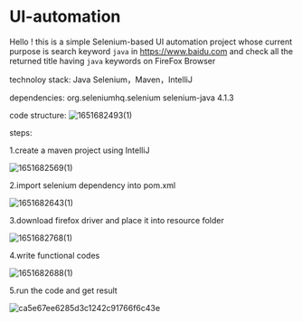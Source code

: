 # UI-automation

Hello ! this is a simple Selenium-based UI automation project whose current purpose is search keyword `java` in https://www.baidu.com and check all the returned title having `java` keywords on FireFox Browser

technoloy stack: Java Selenium，Maven，IntelliJ

dependencies:
        <dependency>
            <groupId>org.seleniumhq.selenium</groupId>
            <artifactId>selenium-java</artifactId>
            <version>4.1.3</version>
        </dependency>

code structure:
![1651682493(1)](https://user-images.githubusercontent.com/24584111/166729612-20becdc0-b7fc-4482-afa7-1fb0328df27a.png)

steps:

1.create a maven project using IntelliJ

![1651682569(1)](https://user-images.githubusercontent.com/24584111/166730008-24eb7106-b39f-410a-8e29-8bf89bd8f065.png)

2.import selenium dependency into pom.xml 

![1651682643(1)](https://user-images.githubusercontent.com/24584111/166730686-e2e66f7c-470d-4da0-a9cc-5820fa391155.png)

3.download firefox driver and place it into resource folder

![1651682768(1)](https://user-images.githubusercontent.com/24584111/166731958-df6a4803-1f5c-44c2-af53-136cae87b4ce.png)


4.write functional codes

![1651682688(1)](https://user-images.githubusercontent.com/24584111/166731237-eab0a484-77ad-4b15-b84c-09ad05830eac.png)

5.run the code and get result

![ca5e67ee6285d3c1242c91766f6c43e](https://user-images.githubusercontent.com/24584111/166732701-9a51ee3a-03c7-4bf2-9b9f-64dd62dc3a90.png)




